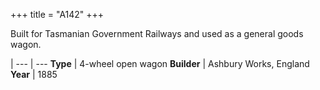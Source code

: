 +++
title = "A142"
+++

Built for Tasmanian Government Railways and used as a general goods wagon.

 |
--- | ---
**Type** | 4-wheel open wagon
**Builder** | Ashbury Works, England
**Year** | 1885